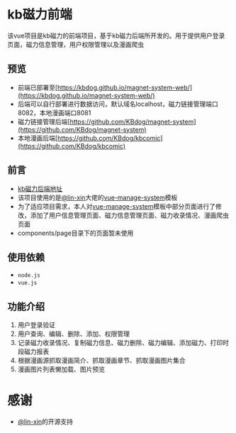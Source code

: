# kb磁力前端
该vue项目是kb磁力的前端项目，基于kb磁力后端所开发的。用于提供用户登录页面，磁力信息管理，用户权限管理以及漫画爬虫
## 预览
* 前端已部署至[https://kbdog.github.io/magnet-system-web/](https://kbdog.github.io/magnet-system-web/)
* 后端可以自行部署进行数据访问，默认域名localhost，磁力链接管理端口8082，本地漫画端口8081
* 磁力链接管理后端[https://github.com/KBdog/magnet-system](https://github.com/KBdog/magnet-system)
* 本地漫画后端[https://github.com/KBdog/kbcomic](https://github.com/KBdog/kbcomic)
## 前言
* [kb磁力后端地址](https://github.com/KBdog/magnet-system)
* 该项目使用的是[@lin-xin](https://github.com/lin-xin)大佬的[vue-manage-system](https://github.com/lin-xin/vue-manage-system)模板
* 为了适应项目需求，本人对[vue-manage-system](https://github.com/lin-xin/vue-manage-system)模板中部分页面进行了修改，添加了用户信息管理页面、磁力信息管理页面、磁力收录情况、漫画爬虫页面
* components/page目录下的页面暂未使用
## 使用依赖
* `node.js`
* `vue.js`
## 功能介绍
1. 用户登录验证
2. 用户查询、编辑、删除、添加、权限管理
3. 记录磁力收录情况、复制磁力信息、磁力删除、磁力编辑、添加磁力、打印时段磁力报表
4. 根据漫画源抓取漫画简介、抓取漫画章节、抓取漫画图片集合
5. 漫画图片列表懒加载、图片预览
# 感谢
* [@lin-xin](https://github.com/lin-xin)的开源支持



